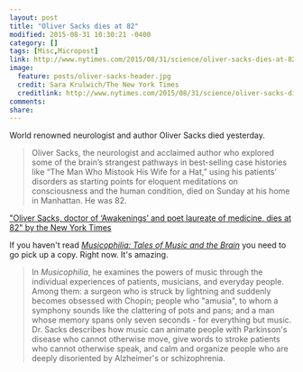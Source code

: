 ```yaml
---
layout: post
title: "Oliver Sacks dies at 82"
modified: 2015-08-31 10:30:21 -0400
category: []
tags: [Misc,Micropost]
link: http://www.nytimes.com/2015/08/31/science/oliver-sacks-dies-at-82-neurologist-and-author-explored-the-brains-quirks.html
image:
  feature: posts/oliver-sacks-header.jpg
  credit: Sara Krulwich/The New York Times
  creditlink: http://www.nytimes.com/2015/08/31/science/oliver-sacks-dies-at-82-neurologist-and-author-explored-the-brains-quirks.html
comments:
share:
---
```


World renowned neurologist and author Oliver Sacks died yesterday.

> Oliver Sacks, the neurologist and acclaimed author who explored some of the brain’s strangest pathways in best-selling
> case histories like “The Man Who Mistook His Wife for a Hat,” using his patients’ disorders as starting points for
> eloquent meditations on consciousness and the human condition, died on Sunday at his home in Manhattan. He was 82.

["Oliver Sacks, doctor of ‘Awakenings’ and poet laureate of medicine, dies at 82" by the New York Times][1]

If you haven't read [_Musicophilia: Tales of Music and the Brain_][2] you need to go pick up a copy. Right now. It's
amazing.

> In _Musicophilia_, he examines the powers of music through the individual experiences of patients, musicians, and
> everyday people. Among them: a surgeon who is struck by lightning and suddenly becomes obsessed with Chopin; people
> who "amusia", to whom a symphony sounds like the clattering of pots and pans; and a man whose memory spans only seven
> seconds - for everything but music. Dr. Sacks describes how music can animate people with Parkinson's disease who
> cannot otherwise move, give words to stroke patients who cannot otherwise speak, and calm and organize people who are
> deeply disoriented by Alzheimer's or schizophrenia.

[1]: http://www.nytimes.com/2015/08/31/science/oliver-sacks-dies-at-82-neurologist-and-author-explored-the-brains-quirks.html
[2]: http://www.amazon.com/Musicophilia-Tales-Revised-Expanded-Edition/dp/1400033535
